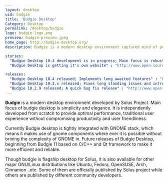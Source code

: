 ```yaml
---
layout: desktop
uid: budgie
title: 'Budgie Desktop'
Category: Desktop
permalink: /desktop/budgie
logo: budgie-logo.png
preview: budgie-preview.jpeg
home_page: http://budgie-desktop.org/
description: Budgie is a modern desktop environment captured mind of people due to it's elgance, simplicty and productive nature. News and updates on budgie desktop.

stories:
  "Budgie Desktop 10.3 development is in progress; Main focus is robustness" : "http://www.open-source-feed.com/2017/04/budgie-desktop-103-development-is-in.html"
  "Budgie Desktop is getting it's own website" : "http://www.open-source-feed.com/2016/12/budgie-desktop-is-getting-its-own.html"

releases:
  "Budgie Desktop 10.4 released; Implements long awaited features" : "http://www.open-source-feed.com/2017/08/budgie-desktop-104-released-implements.html"
  "Budgie Desktop 10.3.x released; Fixes long standing issues and introduces essential features " : "http://www.open-source-feed.com/2017/04/budgie-desktop-103x-released-fixes-long.html"
  "Budgie 10.2.9 released; A quick bug fix release" : "http://www.open-source-feed.com/2016/12/budgie-1029-released-quick-bug-fix.html"
---
```


**Budgie** is a modern desktop environment developed by Solus Project. Main focus of budgie desktop is simplicity and elegance. It is independently developed from scratch to provide optimal performance, traditional user experience without compromising productivity and user friendliness.

Currently Budgie desktop is tightly integrated with GNOME stack, which means it makes use of gnome components where ever it is possible without brining the complexity of GNOME in. Future releases of Budgie Desktop, beginning from Budgie 11 based on C/C++ and Qt framework to make it more efficient and reliable.

Though budgie is flagship desktop for Solus, it is also available for other major GNU/Linux distributions like Ubuntu, Fedora, OpenSUSE, Arch, Cinnamon ..etc. Some of them are officially published by Solus project while others are published by different community developers.

